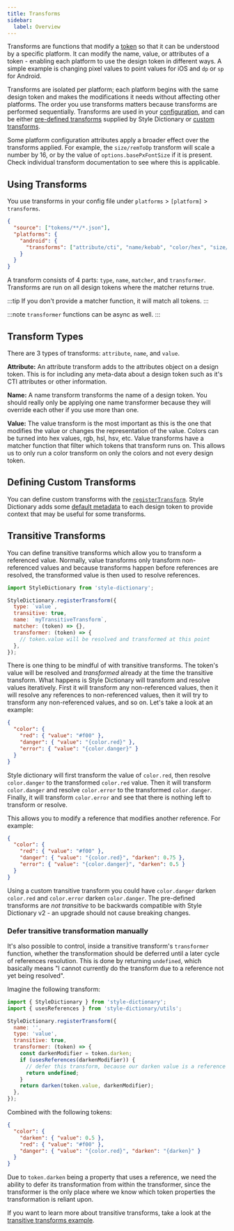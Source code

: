 ```yaml
---
title: Transforms
sidebar:
  label: Overview
---
```


Transforms are functions that modify a [token](/info/tokens) so that it can be understood by a specific platform. It can modify the name, value, or attributes of a token - enabling each platform to use the design token in different ways. A simple example is changing pixel values to point values for iOS and `dp` or `sp` for Android.

Transforms are isolated per platform; each platform begins with the same design token and makes the modifications it needs without affecting other platforms. The order you use transforms matters because transforms are performed sequentially. Transforms are used in your [configuration](/reference/config), and can be either [pre-defined transforms](/reference/hooks/transforms/predefined) supplied by Style Dictionary or [custom transforms](#defining-custom-transforms).

Some platform configuration attributes apply a broader effect over the transforms applied. For example, the `size/remToDp` transform will scale a number by 16, or by the value of `options.basePxFontSize` if it is present. Check individual transform documentation to see where this is applicable.

## Using Transforms

You use transforms in your config file under `platforms` > `[platform]` > `transforms`.

```json title="config.json"
{
  "source": ["tokens/**/*.json"],
  "platforms": {
    "android": {
      "transforms": ["attribute/cti", "name/kebab", "color/hex", "size/rem"]
    }
  }
}
```

A transform consists of 4 parts: `type`, `name`, `matcher`, and `transformer`. Transforms are run on all design tokens where the matcher returns true.

:::tip
If you don't provide a matcher function, it will match all tokens.
:::

:::note
`transformer` functions can be async as well.
:::

## Transform Types

There are 3 types of transforms: `attribute`, `name`, and `value`.

**Attribute:** An attribute transform adds to the attributes object on a design token. This is for including any meta-data about a design token such as it's CTI attributes or other information.

**Name:** A name transform transforms the name of a design token. You should really only be applying one name transformer because they will override each other if you use more than one.

**Value:** The value transform is the most important as this is the one that modifies the value or changes the representation of the value. Colors can be turned into hex values, rgb, hsl, hsv, etc. Value transforms have a matcher function that filter which tokens that transform runs on. This allows us to only run a color transform on only the colors and not every design token.

## Defining Custom Transforms

You can define custom transforms with the [`registerTransform`](/reference/api#registertransform). Style Dictionary adds some [default metadata](/info/tokens#default-design-token-metadata) to each design token to provide context that may be useful for some transforms.

## Transitive Transforms

You can define transitive transforms which allow you to transform a referenced value. Normally, value transforms only transform non-referenced values and because transforms happen before references are resolved, the transformed value is then used to resolve references.

```javascript title="build-tokens.js"
import StyleDictionary from 'style-dictionary';

StyleDictionary.registerTransform({
  type: `value`,
  transitive: true,
  name: `myTransitiveTransform`,
  matcher: (token) => {},
  transformer: (token) => {
    // token.value will be resolved and transformed at this point
  },
});
```

There is one thing to be mindful of with transitive transforms. The token's value will be resolved and _transformed_ already at the time the transitive transform. What happens is Style Dictionary will transform and resolve values iteratively. First it will transform any non-referenced values, then it will resolve any references to non-referenced values, then it will try to transform any non-referenced values, and so on. Let's take a look at an example:

```json title="tokens.json"
{
  "color": {
    "red": { "value": "#f00" },
    "danger": { "value": "{color.red}" },
    "error": { "value": "{color.danger}" }
  }
}
```

Style dictionary will first transform the value of `color.red`, then resolve `color.danger` to the transformed `color.red` value. Then it will transform `color.danger` and resolve `color.error` to the transformed `color.danger`. Finally, it will transform `color.error` and see that there is nothing left to transform or resolve.

This allows you to modify a reference that modifies another reference. For example:

```json title="tokens.json"
{
  "color": {
    "red": { "value": "#f00" },
    "danger": { "value": "{color.red}", "darken": 0.75 },
    "error": { "value": "{color.danger}", "darken": 0.5 }
  }
}
```

Using a custom transitive transform you could have `color.danger` darken `color.red` and `color.error` darken `color.danger`. The pre-defined transforms are _not transitive_ to be backwards compatible with Style Dictionary v2 - an upgrade should not cause breaking changes.

### Defer transitive transformation manually

It's also possible to control, inside a transitive transform's `transformer` function, whether the transformation should be deferred until a later cycle of references resolution.
This is done by returning `undefined`, which basically means "I cannot currently do the transform due to a reference not yet being resolved".

Imagine the following transform:

```js title="build-tokens.js"
import { StyleDictionary } from 'style-dictionary';
import { usesReferences } from 'style-dictionary/utils';

StyleDictionary.registerTransform({
  name: '',
  type: 'value',
  transitive: true,
  transformer: (token) => {
    const darkenModifier = token.darken;
    if (usesReferences(darkenModifier)) {
      // defer this transform, because our darken value is a reference
      return undefined;
    }
    return darken(token.value, darkenModifier);
  },
});
```

Combined with the following tokens:

```json title="tokens.json"
{
  "color": {
    "darken": { "value": 0.5 },
    "red": { "value": "#f00" },
    "danger": { "value": "{color.red}", "darken": "{darken}" }
  }
}
```

Due to `token.darken` being a property that uses a reference, we need the ability to defer its transformation from within the transformer,
since the transformer is the only place where we know which token properties the transformation is reliant upon.

If you want to learn more about transitive transforms, take a look at the [transitive transforms example](https://github.com/amzn/style-dictionary/tree/main/examples/advanced/transitive-transforms).
